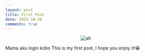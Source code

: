```yaml
---
layout: post
title: First Post
date: 2023-10-26
comments: true
---
```

<span style="display:block;text-align:center">![alt](https://ivanafirmansyah.github.io/assets/img/kobo.jpg)<span>


Mama aku ingin kobo
This is my first post, I hope you enjoy it!😁
